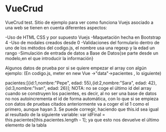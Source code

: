 # VueCrud
VueCrud test.
Sitio de ejemplo para ver como funciona Vuejs asociado a una web se tienen en cuenta diferentes aspectos:

-Uso de HTML CSS y por supuesto Vuejs
-Maquetación hecha en Bootstrap 4
-Uso de modales creados desde 0
-Validaciones del formulario dentro de uno de los métodos del codigo.js, el nombre usa una regexp y la edad un rango
-Simulación de entrada de datos a Base de Datos{se parte desde un modelo,en el que introducir la información}

Algunos datos de prueba por si se quiere empezar el array con algún ejemplo:
(En codigo.js, meter en new Vue ->"data"->pacientes , lo siguiente)

pacientes:[{id:1,nombre:"Pepe", edad: 55},{id:2,nombre:"Sara", edad: 42},{id:3,nombre:"Ivan", edad: 26}];
NOTA: no se coge el último id del array cuando se construyen los pacientes, es decir, al no ser una base de datos
no nos autoincrementa el id de forma automática, con lo que si se empieza con datos de pruebas citados anteriormente
va a coger el id 1 como el primero, aunque hayan 3. Se puede corregir, haciendo que this.id sea igual al resultado de la siguiente variable:
var idFinal = this.pacientes[this.pacientes.length - 1]; ya que esto nos devuelve el último elemento de la tabla




